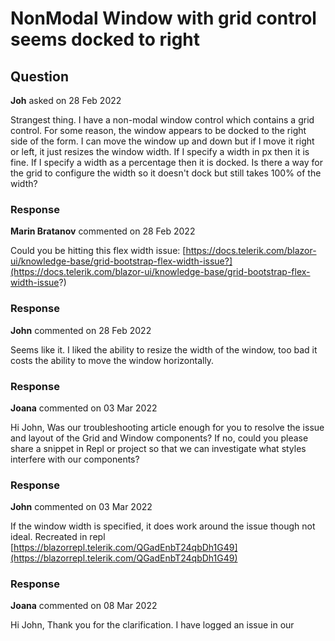 # NonModal Window with grid control seems docked to right

## Question

**Joh** asked on 28 Feb 2022

Strangest thing. I have a non-modal window control which contains a grid control. For some reason, the window appears to be docked to the right side of the form. I can move the window up and down but if I move it right or left, it just resizes the window width. If I specify a width in px then it is fine. If I specify a width as a percentage then it is docked. Is there a way for the grid to configure the width so it doesn't dock but still takes 100% of the width?

### Response

**Marin Bratanov** commented on 28 Feb 2022

Could you be hitting this flex width issue: [https://docs.telerik.com/blazor-ui/knowledge-base/grid-bootstrap-flex-width-issue?](https://docs.telerik.com/blazor-ui/knowledge-base/grid-bootstrap-flex-width-issue?)

### Response

**John** commented on 28 Feb 2022

Seems like it. I liked the ability to resize the width of the window, too bad it costs the ability to move the window horizontally.

### Response

**Joana** commented on 03 Mar 2022

Hi John, Was our troubleshooting article enough for you to resolve the issue and layout of the Grid and Window components? If no, could you please share a snippet in Repl or project so that we can investigate what styles interfere with our components?

### Response

**John** commented on 03 Mar 2022

If the window width is specified, it does work around the issue though not ideal. Recreated in repl [https://blazorrepl.telerik.com/QGadEnbT24qbDh1G49](https://blazorrepl.telerik.com/QGadEnbT24qbDh1G49)

### Response

**Joana** commented on 08 Mar 2022

Hi John, Thank you for the clarification. I have logged an issue in our
